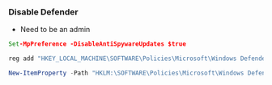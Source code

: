 
### Disable Defender

- Need to be an admin
```cmd
Set-MpPreference -DisableAntiSpywareUpdates $true
```

```cmd
reg add "HKEY_LOCAL_MACHINE\SOFTWARE\Policies\Microsoft\Windows Defender" /v DisableAntiSpywareUpdates /t REG_DWORD /d 1 /f
```

```powershell
New-ItemProperty -Path "HKLM:\SOFTWARE\Policies\Microsoft\Windows Defender" -Name DisableAntiSpywareUpdates -PropertyType DWORD -Value 1 -Force
```

